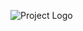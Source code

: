 ![Project Logo](https://pbs.twimg.com/ext_tw_video_thumb/1837012373095460864/pu/img/yHPh40_aZEh21aLU.jpg:large)
